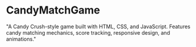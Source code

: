 # CandyMatchGame
"A Candy Crush-style game built with HTML, CSS, and JavaScript. Features candy matching mechanics, score tracking, responsive design, and animations."
